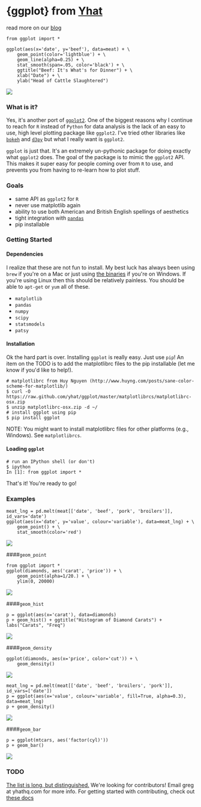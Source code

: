 # {ggplot} from [Yhat](http://yhathq.com)
read more on our [blog](http://blog.yhathq.com/posts/ggplot-for-python.html)
```
from ggplot import *

ggplot(aes(x='date', y='beef'), data=meat) + \
    geom_point(color='lightblue') + \
    geom_line(alpha=0.25) + \
    stat_smooth(span=.05, color='black') + \
    ggtitle("Beef: It's What's for Dinner") + \
    xlab("Date") + \
    ylab("Head of Cattle Slaughtered")
```
<img src="public/img/ggplot_demo_beef.png" style="max-height: 300px">

### What is it?
Yes, it's another port of [`ggplot2`](https://github.com/hadley/ggplot2). One of the biggest reasons why I continue to reach for `R` instead of `Python` for data analysis is the lack of an easy to use, high level plotting package like `ggplot2`. I've tried other libraries like [`bokeh`](https://github.com/continuumio/bokeh) and [`d3py`](https://github.com/mikedewar/d3py) but what I really want is `ggplot2`.

`ggplot` is just that. It's an extremely un-pythonic package for doing exactly what `ggplot2` does. The goal of the package is to mimic the `ggplot2` API. This makes it super easy for people coming over from `R` to use, and prevents you from having to re-learn how to plot stuff.

### Goals
- same API as `ggplot2` for `R`
- never use matplotlib again
- ability to use both American and British English spellings of aesthetics
- tight integration with [`pandas`](https://github.com/pydata/pandas)
- pip installable

### Getting Started
#### Dependencies
I realize that these are not fun to install. My best luck has always been using `brew` if you're on a Mac
or just using [the binaries](http://www.lfd.uci.edu/~gohlke/pythonlibs/) if you're on Windows. If you're using Linux then this should be relatively
painless. You should be able to `apt-get` or `yum` all of these.
- `matplotlib`
- `pandas`
- `numpy`
- `scipy`
- `statsmodels`
- `patsy`

#### Installation
Ok the hard part is over. Installing `ggplot` is really easy. Just use `pip`! An item on the TODO
is to add the matplotlibrc files to the pip installable (let me know if you'd like to help!).

    # matplotlibrc from Huy Nguyen (http://www.huyng.com/posts/sane-color-scheme-for-matplotlib/)
    $ curl -O https://raw.github.com/yhat/ggplot/master/matplotlibrcs/matplotlibrc-osx.zip
    $ unzip matplotlibrc-osx.zip -d ~/
    # install ggplot using pip
    $ pip install ggplot

NOTE: You might want to install matplotlibrc files for other platforms (e.g., Windows).
See `matplotlibrcs`.

#### Loading `ggplot`

    # run an IPython shell (or don't)
    $ ipython
    In [1]: from ggplot import *
That's it! You're ready to go!

### Examples
```
meat_lng = pd.melt(meat[['date', 'beef', 'pork', 'broilers']], id_vars='date')
ggplot(aes(x='date', y='value', colour='variable'), data=meat_lng) + \
    geom_point() + \
    stat_smooth(color='red')
```
<img src="public/img/ggplot_meat.png">

####`geom_point`
```
from ggplot import *
ggplot(diamonds, aes('carat', 'price')) + \
    geom_point(alpha=1/20.) + \
    ylim(0, 20000)
```
<img src="public/img/diamonds_geom_point_alpha.png">

####`geom_hist`
```
p = ggplot(aes(x='carat'), data=diamonds)
p + geom_hist() + ggtitle("Histogram of Diamond Carats") + labs("Carats", "Freq") 
```
<img src="public/img/diamonds_carat_hist.png">

####`geom_density`
```
ggplot(diamonds, aes(x='price', color='cut')) + \
    geom_density()
```
<img src="public/img/geom_density_example.png">

```
meat_lng = pd.melt(meat[['date', 'beef', 'broilers', 'pork']], id_vars=['date'])
p = ggplot(aes(x='value', colour='variable', fill=True, alpha=0.3), data=meat_lng)
p + geom_density()
```
<img src="public/img/density_with_fill.png">

####`geom_bar`
```
p = ggplot(mtcars, aes('factor(cyl)'))
p + geom_bar()
```
<img src="public/img/mtcars_geom_bar_cyl.png">


### TODO
[The list is long, but distinguished.](https://github.com/yhat/ggplot/blob/master/TODO.md)
We're looking for contributors! Email greg at yhathq.com for more info. For 
getting started with contributing, check out [these docs](https://github.com/yhat/ggplot/blob/master/docs/contributing.md)
